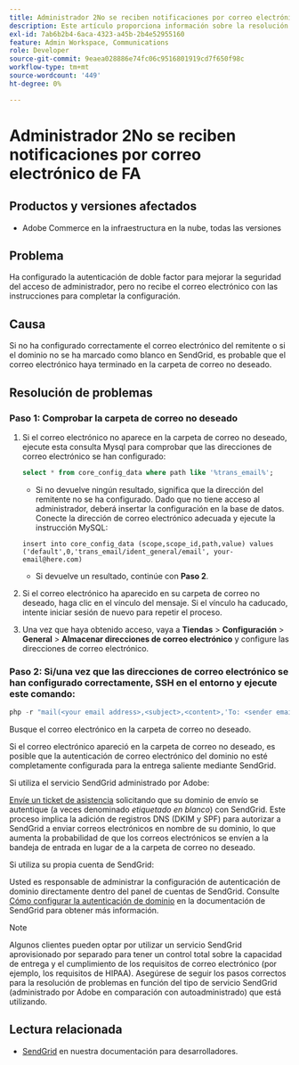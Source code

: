 ```yaml
---
title: Administrador 2No se reciben notificaciones por correo electrónico de FA
description: Este artículo proporciona información sobre la resolución de problemas en los casos en los que no reciba el correo electrónico con las instrucciones de finalización de la configuración después de configurar la autenticación de doble factor (2FA) para mejorar la seguridad del acceso de administrador en Adobe Commerce en la infraestructura en la nube.
exl-id: 7ab6b2b4-6aca-4323-a45b-2b4e52955160
feature: Admin Workspace, Communications
role: Developer
source-git-commit: 9eaea028886e74fc06c9516801919cd7f650f98c
workflow-type: tm+mt
source-wordcount: '449'
ht-degree: 0%

---
```


# Administrador 2No se reciben notificaciones por correo electrónico de FA


## Productos y versiones afectados

* Adobe Commerce en la infraestructura en la nube, todas las versiones

## Problema

Ha configurado la autenticación de doble factor para mejorar la seguridad del acceso de administrador, pero no recibe el correo electrónico con las instrucciones para completar la configuración.

## Causa

Si no ha configurado correctamente el correo electrónico del remitente o si el dominio no se ha marcado como blanco en SendGrid, es probable que el correo electrónico haya terminado en la carpeta de correo no deseado.

## Resolución de problemas

### Paso 1: Comprobar la carpeta de correo no deseado

1. Si el correo electrónico no aparece en la carpeta de correo no deseado, ejecute esta consulta Mysql para comprobar que las direcciones de correo electrónico se han configurado:

   ```sql
   select * from core_config_data where path like '%trans_email%';
   ```

   * Si no devuelve ningún resultado, significa que la dirección del remitente no se ha configurado.
Dado que no tiene acceso al administrador, deberá insertar la configuración en la base de datos. Conecte la dirección de correo electrónico adecuada y ejecute la instrucción MySQL:

   ```
   insert into core_config_data (scope,scope_id,path,value) values ('default',0,'trans_email/ident_general/email', your-email@here.com)
   ```

   * Si devuelve un resultado, continúe con **Paso 2**.

1. Si el correo electrónico ha aparecido en su carpeta de correo no deseado, haga clic en el vínculo del mensaje. Si el vínculo ha caducado, intente iniciar sesión de nuevo para repetir el proceso.
1. Una vez que haya obtenido acceso, vaya a **Tiendas** > **Configuración** > **General** > **Almacenar direcciones de correo electrónico** y configure las direcciones de correo electrónico.

### Paso 2: Si/una vez que las direcciones de correo electrónico se han configurado correctamente, SSH en el entorno y ejecute este comando:

```php
php -r "mail(<your email address>,<subject>,<content>,'To: <sender email>');"
```

Busque el correo electrónico en la carpeta de correo no deseado.

Si el correo electrónico apareció en la carpeta de correo no deseado, es posible que la autenticación de correo electrónico del dominio no esté completamente configurada para la entrega saliente mediante SendGrid.

Si utiliza el servicio SendGrid administrado por Adobe:

[Envíe un ticket de asistencia](https://experienceleague.adobe.com/home?lang=es&support-tab=home#support) solicitando que su dominio de envío se autentique (a veces denominado *etiquetado en blanco*) con SendGrid.
Este proceso implica la adición de registros DNS (DKIM y SPF) para autorizar a SendGrid a enviar correos electrónicos en nombre de su dominio, lo que aumenta la probabilidad de que los correos electrónicos se envíen a la bandeja de entrada en lugar de a la carpeta de correo no deseado.

Si utiliza su propia cuenta de SendGrid:

Usted es responsable de administrar la configuración de autenticación de dominio directamente dentro del panel de cuentas de SendGrid. Consulte [Cómo configurar la autenticación de dominio](https://www.twilio.com/docs/sendgrid/ui/account-and-settings/how-to-set-up-domain-authentication) en la documentación de SendGrid para obtener más información.

>[!NOTE]
>
>Algunos clientes pueden optar por utilizar un servicio SendGrid aprovisionado por separado para tener un control total sobre la capacidad de entrega y el cumplimiento de los requisitos de correo electrónico (por ejemplo, los requisitos de HIPAA). Asegúrese de seguir los pasos correctos para la resolución de problemas en función del tipo de servicio SendGrid (administrado por Adobe en comparación con autoadministrado) que está utilizando.


## Lectura relacionada

* [SendGrid](https://experienceleague.adobe.com/es/docs/commerce-cloud-service/user-guide/project/sendgrid) en nuestra documentación para desarrolladores.
